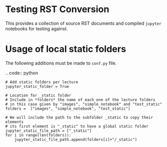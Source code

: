 # Testing RST Conversion

This provides a collection of source RST documents and compiled ``jupyter`` notebooks for testing against. 



Usage of local static folders
=============================

The following additions must be made to ``conf.py`` file.

.. code:: python

    # Add static folders per lecture
    jupyter_static_folder = True

    # Location for _static folder
    # Include in *folders* the name of each one of the lecture folders
    # in this case given by "images", "simple_notebook" and "test_static"
    folders =  ["images", "simple_notebook", "test_static"]

    # We will include the path to the subfolder _static to copy their elements
    # its first element is "_static" to have a global static folder
    jupyter_static_file_path = ["_static"]
    for i in range(len(folders)):
        jupyter_static_file_path.append(folders[i]+"/_static")


